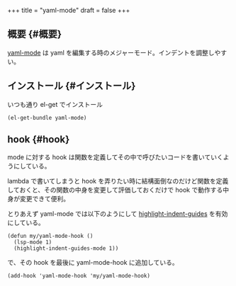 +++
title = "yaml-mode"
draft = false
+++

## 概要 {#概要}

[yaml-mode](https://github.com/yoshiki/yaml-mode) は yaml を編集する時のメジャーモード。インデントを調整しやすい。


## インストール {#インストール}

いつも通り el-get でインストール

```emacs-lisp
(el-get-bundle yaml-mode)
```


## hook {#hook}

mode に対する hook は関数を定義してその中で呼びたいコードを書いていくようにしている。

lambda で書いてしまうと hook を弄りたい時に結構面倒なのだけど関数を定義しておくと、その関数の中身を変更して評価しておくだけで
hook で動作する中身が変更できて便利。

とりあえず yaml-mode では以下のようにして
[highlight-indent-guides](https://github.com/DarthFennec/highlight-indent-guides) を有効にしている。

```emacs-lisp
(defun my/yaml-mode-hook ()
  (lsp-mode 1)
  (highlight-indent-guides-mode 1))
```

で、その hook を最後に yaml-mode-hook に追加している。

```emacs-lisp
(add-hook 'yaml-mode-hook 'my/yaml-mode-hook)
```
